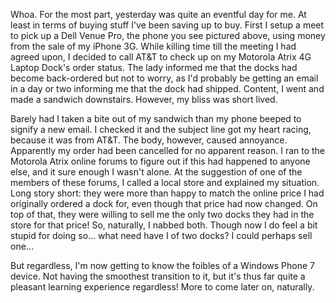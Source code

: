 Whoa. For the most part, yesterday was quite an eventful day for me. At least in terms of buying stuff I've been saving up to buy. First I setup a meet to pick up a Dell Venue Pro, the phone you see pictured above, using money from the sale of my iPhone 3G. While killing time till the meeting I had agreed upon, I decided to call AT&T to check up on my Motorola Atrix 4G Laptop Dock's order status. The lady informed me that the docks had become back-ordered but not to worry, as I'd probably be getting an email in a day or two informing me that the dock had shipped. Content, I went and made a sandwich downstairs. However, my bliss was short lived.

Barely had I taken a bite out of my sandwich than my phone beeped to signify a new email. I checked it and the subject line got my heart racing, because it was from AT&T. The body, however, caused annoyance. Apparently my order had been cancelled for no apparent reason. I ran to the Motorola Atrix online forums to figure out if this had happened to anyone else, and it sure enough I wasn't alone. At the suggestion of one of the members of these forums, I called a local store and explained my situation. Long story short: they were more than happy to match the online price I had originally ordered a dock for, even though that price had now changed. On top of that, they were willing to sell me the only two docks they had in the store for that price! So, naturally, I nabbed both. Though now I do feel a bit stupid for doing so... what need have I of two docks? I could perhaps sell one...

But regardless, I'm now getting to know the foibles of a Windows Phone 7 device. Not having the smoothest transition to it, but it's thus far quite a pleasant learning experience regardless! More to come later on, naturally.